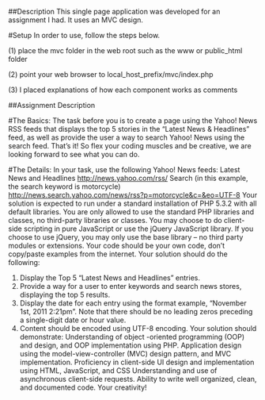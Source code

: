 ##Description
This single page application was developed for an assignment I had. It uses an MVC design.

#Setup
In order to use, follow the steps below.

(1) place the mvc folder in the web root such as the www or public_html folder

(2) point your web browser to local_host_prefix/mvc/index.php

(3) I placed explanations of how each component works
as comments

##Assignment Description

#The Basics:
The task before you is to create a page using the Yahoo! News RSS feeds that displays the top 5 stories in the “Latest News & Headlines” feed, as well as provide the user a way to search Yahoo! News using the search feed.  That’s it!  So flex your coding muscles and be creative, we are looking forward to see what you can do.

#The Details:
In your task, use the following Yahoo! News feeds:
Latest News and Headlines
http://news.yahoo.com/rss/
Search (in this example, the search keyword is motorcycle)
	http://news.search.yahoo.com/news/rss?p=motorcycle&c=&eo=UTF-8
Your solution is expected to run under a standard installation of PHP 5.3.2 with all default libraries.  You are only allowed to use the standard PHP libraries and classes, no third-party libraries or classes.
You may choose to do client-side scripting in pure JavaScript or use the jQuery JavaScript library.  If you choose to use jQuery, you may only use the base library – no third party modules or extensions.
Your code should be your own code, don’t copy/paste examples from the internet.
Your solution should do the following:
1. Display the Top 5 “Latest News and Headlines” entries.
2. Provide a way for a user to enter keywords and search news stores, displaying the top 5 results.
3. Display the date for each entry using the format example, “November 1st, 2011 2:21pm”.  Note that there should be no leading zeros preceding a single-digit date or hour value.
4. Content should be encoded using UTF-8 encoding.
Your solution should demonstrate:
Understanding of object -oriented programming (OOP) and design, and OOP implementation using PHP.
Application design using the model-view-controller (MVC) design pattern, and MVC implementation.
Proficiency in client-side UI design and implementation using HTML, JavaScript, and CSS
Understanding and use of asynchronous client-side requests.
Ability to write well organized, clean, and documented code.
Your creativity!


